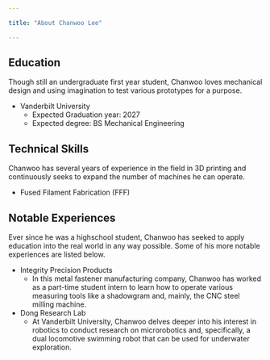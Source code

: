 ```yaml
---

title: "About Chanwoo Lee"

---
```


## Education


Though still an undergraduate first year student, Chanwoo loves mechanical design and using imagination to test various prototypes for a purpose. 

* Vanderbilt University
  * Expected Graduation year: 2027
  * Expected degree: BS Mechanical Engineering

## Technical Skills

Chanwoo has several years of experience in the field in 3D printing and continuously seeks to expand the number of machines he can operate.

* Fused Filament Fabrication (FFF)

## Notable Experiences

Ever since he was a highschool student, Chanwoo has seeked to apply education into the real world in any way possible. Some of his more notable experiences are listed below.

* Integrity Precision Products
   * In this metal fastener manufacturing company, Chanwoo has worked as a part-time student intern to learn how to operate various measuring tools like a shadowgram and, mainly, the CNC steel milling machine.
* Dong Research Lab
   * At Vanderbilt University, Chanwoo delves deeper into his interest in robotics to conduct research on microrobotics and, specifically, a dual locomotive swimming robot that can be used for underwater exploration.
